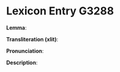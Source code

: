 # Lexicon Entry G3288

**Lemma**: 

**Transliteration (xlit)**: 

**Pronunciation**: 

**Description**:

